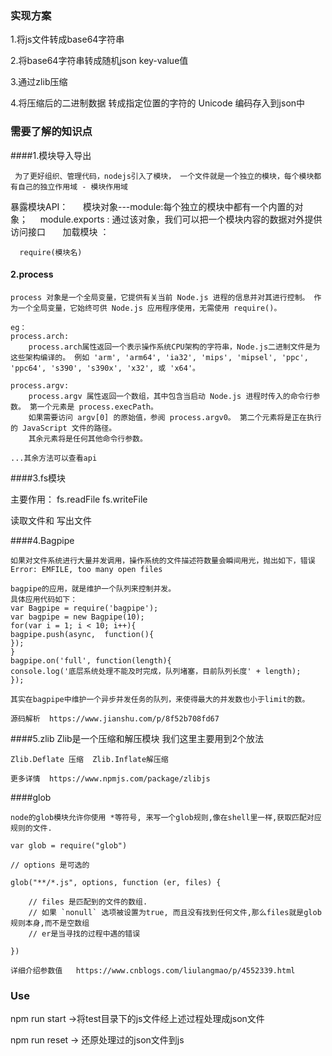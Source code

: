 ### 实现方案
 
 1.将js文件转成base64字符串

 2.将base64字符串转成随机json key-value值

 3.通过zlib压缩

 4.将压缩后的二进制数据 转成指定位置的字符的 Unicode 编码存入到json中

### 需要了解的知识点

 ####1.模块导入导出
   
     为了更好组织、管理代码，nodejs引入了模块， 一个文件就是一个独立的模块，每个模块都有自己的独立作用域 - 模块作用域

   暴露模块API：
   	    
      模块对象---module:每个独立的模块中都有一个内置的对象；    
      module.exports : 通过该对象，我们可以把一个模块内容的数据对外提供访问接口	  
        
   加载模块	：    

      require(模块名)

#### 2.process

    process 对象是一个全局变量，它提供有关当前 Node.js 进程的信息并对其进行控制。 作为一个全局变量，它始终可供 Node.js 应用程序使用，无需使用 require()。

    eg：
    process.arch:
        process.arch属性返回一个表示操作系统CPU架构的字符串，Node.js二进制文件是为这些架构编译的。 例如 'arm', 'arm64', 'ia32', 'mips', 'mipsel', 'ppc', 'ppc64', 's390', 's390x', 'x32', 或 'x64'。

    process.argv:
        process.argv 属性返回一个数组，其中包含当启动 Node.js 进程时传入的命令行参数。 第一个元素是 process.execPath。 
        如果需要访问 argv[0] 的原始值，参阅 process.argv0。 第二个元素将是正在执行的 JavaScript 文件的路径。 
        其余元素将是任何其他命令行参数。

    ...其余方法可以查看api 

####3.fs模块
   
   主要作用：
   fs.readFile fs.writeFile 
   
   读取文件和 写出文件

####4.Bagpipe

    如果对文件系统进行大量并发调用，操作系统的文件描述符数量会瞬间用光，抛出如下，错误
    Error: EMFILE, too many open files

    bagpipe的应用，就是维护一个队列来控制并发。
    具体应用代码如下：
    var Bagpipe = require('bagpipe');
    var bagpipe = new Bagpipe(10);
    for(var i = 1; i < 10; i++){
    bagpipe.push(async,  function(){
    });
    }
    bagpipe.on('full', function(length){
    console.log('底层系统处理不能及时完成，队列堵塞，目前队列长度' + length);
    });

    其实在bagpipe中维护一个异步并发任务的队列，来使得最大的并发数也小于limit的数。

    源码解析  https://www.jianshu.com/p/8f52b708fd67

####5.zlib
    Zlib是一个压缩和解压模块 我们这里主要用到2个放法

    Zlib.Deflate 压缩  Zlib.Inflate解压缩

    更多详情  https://www.npmjs.com/package/zlibjs

####glob

    node的glob模块允许你使用 *等符号, 来写一个glob规则,像在shell里一样,获取匹配对应规则的文件.

    var glob = require("glob")

    // options 是可选的

    glob("**/*.js", options, function (er, files) {

        // files 是匹配到的文件的数组.
        // 如果 `nonull` 选项被设置为true, 而且没有找到任何文件,那么files就是glob规则本身,而不是空数组
        // er是当寻找的过程中遇的错误

    })

    详细介绍参数值   https://www.cnblogs.com/liulangmao/p/4552339.html

### Use

   npm run start ->将test目录下的js文件经上述过程处理成json文件

   npm run reset -> 还原处理过的json文件到js
  
   
  

    

